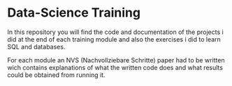 # Data-Science Training

In this repository you will find the code and documentation of the projects i did at the end of each training module and
also the exercises i did to learn SQL and databases.

For each module an NVS (Nachvollziebare Schritte) paper had to be written wich contains explanations of what the written
code does and what results could be obtained from running it.
